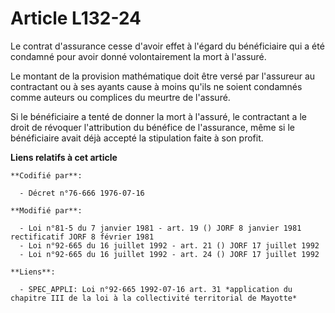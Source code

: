# Article L132-24

Le contrat d'assurance cesse d'avoir effet à l'égard du bénéficiaire qui a été condamné pour avoir donné volontairement la
mort à l'assuré.

Le montant de la provision mathématique doit être versé par l'assureur au contractant ou à ses ayants cause à moins qu'ils ne
soient condamnés comme auteurs ou complices du meurtre de l'assuré.

Si le bénéficiaire a tenté de donner la mort à l'assuré, le contractant a le droit de révoquer l'attribution du bénéfice de
l'assurance, même si le bénéficiaire avait déjà accepté la stipulation faite à son profit.

**Liens relatifs à cet article**

	**Codifié par**:

	  - Décret n°76-666 1976-07-16

	**Modifié par**:

	  - Loi n°81-5 du 7 janvier 1981 - art. 19 () JORF 8 janvier 1981 rectificatif JORF 8 février 1981
	  - Loi n°92-665 du 16 juillet 1992 - art. 21 () JORF 17 juillet 1992
	  - Loi n°92-665 du 16 juillet 1992 - art. 24 () JORF 17 juillet 1992

	**Liens**:

	  - SPEC_APPLI: Loi n°92-665 1992-07-16 art. 31 *application du chapitre III de la loi à la collectivité territorial de Mayotte*
